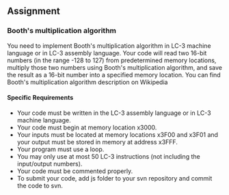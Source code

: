 ## Assignment

### Booth's multiplication algorithm

You need to implement Booth's multiplication algorithm in LC-3 machine language or in LC-3 assembly language. Your code will read two 16-bit numbers (in the range -128 to 127) from predetermined memory locations, multiply those two numbers using Booth's multiplication algorithm, and save the result as a 16-bit number into a specified memory location.
You can find Booth's multiplication algorithm description on Wikipedia

#### Specific Requirements

- Your code must be written in the LC-3 assembly language or in LC-3 machine language.
- Your code must begin at memory location x3000.
- Your inputs must be located at memory locations x3F00 and x3F01 and your output must be stored in memory at address x3FFF.
- Your program must use a loop.
- You may only use at most 50 LC-3 instructions (not including the input/output numbers).
- Your code must be commented properly.
- To submit your code, add js folder to your svn repository and commit the code to svn.
